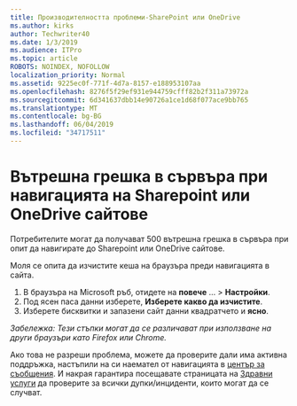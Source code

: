 ```yaml
---
title: Производителността проблеми-SharePoint или OneDrive
ms.author: kirks
author: Techwriter40
ms.date: 1/3/2019
ms.audience: ITPro
ms.topic: article
ROBOTS: NOINDEX, NOFOLLOW
localization_priority: Normal
ms.assetid: 9225ec0f-771f-4d7a-8157-e188953107aa
ms.openlocfilehash: 8276f5f29ef931e944759cfff82b2f311a73972a
ms.sourcegitcommit: 6d341637dbb14e90726a1ce1d68f077ace9bb765
ms.translationtype: MT
ms.contentlocale: bg-BG
ms.lasthandoff: 06/04/2019
ms.locfileid: "34717511"
---
```

# <a name="internal-server-error-when-navigating-to-sharepoint-or-onedrive-sites"></a>Вътрешна грешка в сървъра при навигацията на Sharepoint или OneDrive сайтове

<p><span style="mso-bidi-font-family: Calibri; mso-bidi-theme-font: minor-latin;">Потребителите могат да получават 500 вътрешна грешка в сървъра при опит да навигирате до Sharepoint или OneDrive сайтове.</span></p> <p><span style="mso-bidi-font-family: Calibri; mso-bidi-theme-font: minor-latin;">Моля се опита да изчистите кеша на браузъра преди навигацията в сайта.</span></p> <ol> <li><span style="mso-bidi-font-family: Calibri; mso-bidi-theme-font: minor-latin;">В браузъра на Microsoft ръб, отидете на <strong>повече</strong> &hellip; &gt; <strong>Настройки</strong>.</span></li> <li><span style="mso-bidi-font-family: Calibri; mso-bidi-theme-font: minor-latin;">Под ясен паса данни изберете, <strong>Изберете какво да изчистите</strong>.</span></li> <li><span style="mso-bidi-font-family: Calibri; mso-bidi-theme-font: minor-latin;">Изберете бисквитки и запазени сайт данни квадратчето и <strong>ясно</strong>.</span></li> </ol> <p><em style="mso-bidi-font-style: normal;"><span style="mso-bidi-font-family: Calibri; mso-bidi-theme-font: minor-latin;">Забележка: Тези стъпки могат да се различават при използване на други браузъри като Firefox или Chrome.</span></em></p> <p><span style="mso-bidi-font-family: Calibri; mso-bidi-theme-font: minor-latin;">Ако това не разреши проблема, можете да проверите дали има активна поддръжка, настъпили на си наемател от навигацията в <a href="https://portal.office.com/adminportal/home#/MessageCenter">център за съобщения</a>. И накрая гарантира посещавате страницата на <a href="https://portal.office.com/adminportal/home#/servicehealth">Здравни услуги</a> да проверите за всички дупки/инциденти, които могат да се случват.</span></p>

